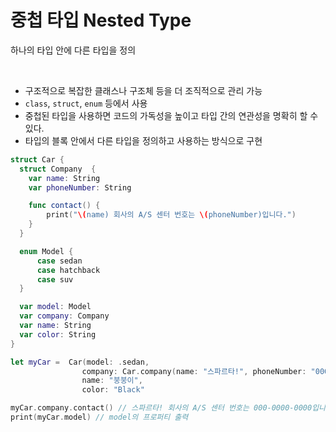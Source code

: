 # 중첩 타입 Nested Type
하나의 타입 안에 다른 타입을 정의

<br>

- 구조적으로 복잡한 클래스나 구조체 등을 더 조직적으로 관리 가능
- `class`, `struct`, `enum` 등에서 사용
- 중첩된 타입을 사용하면 코드의 가독성을 높이고 타입 간의 연관성을 명확히 할 수 있다.
- 타입의 블록 안에서 다른 타입을 정의하고 사용하는 방식으로 구현

```swift
struct Car {
  struct Company  {
    var name: String
    var phoneNumber: String

    func contact() {
        print("\(name) 회사의 A/S 센터 번호는 \(phoneNumber)입니다.")
    }
  }

  enum Model {
      case sedan
      case hatchback
      case suv
  }

  var model: Model
  var company: Company
  var name: String
  var color: String
}

let myCar =  Car(model: .sedan,
                company: Car.company(name: "스파르타!", phoneNumber: "000-0000-0000"),
                name: "붕붕이",
                color: "Black"

myCar.company.contact() // 스파르타! 회사의 A/S 센터 번호는 000-0000-0000입니다.
print(myCar.model) // model의 프로퍼티 출력
```

